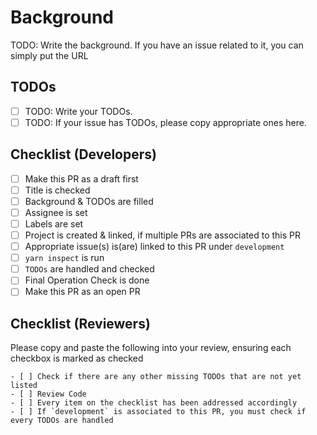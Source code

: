 # Background
TODO: Write the background. If you have an issue related to it, you can simply put the URL

## TODOs
- [ ] TODO: Write your TODOs.
- [ ] TODO: If your issue has TODOs, please copy appropriate ones here.

## Checklist (Developers)
- [ ] Make this PR as a draft first
- [ ] Title is checked
- [ ] Background & TODOs are filled
- [ ] Assignee is set
- [ ] Labels are set
- [ ] Project is created & linked, if multiple PRs are associated to this PR
- [ ] Appropriate issue(s) is(are) linked to this PR under `development`
- [ ] `yarn inspect` is run
- [ ] `TODOs` are handled and checked
- [ ] Final Operation Check is done
- [ ] Make this PR as an open PR

## Checklist (Reviewers)
Please copy and paste the following into your review, ensuring each checkbox is marked as checked
```
- [ ] Check if there are any other missing TODOs that are not yet listed
- [ ] Review Code
- [ ] Every item on the checklist has been addressed accordingly
- [ ] If `development` is associated to this PR, you must check if every TODOs are handled
```
